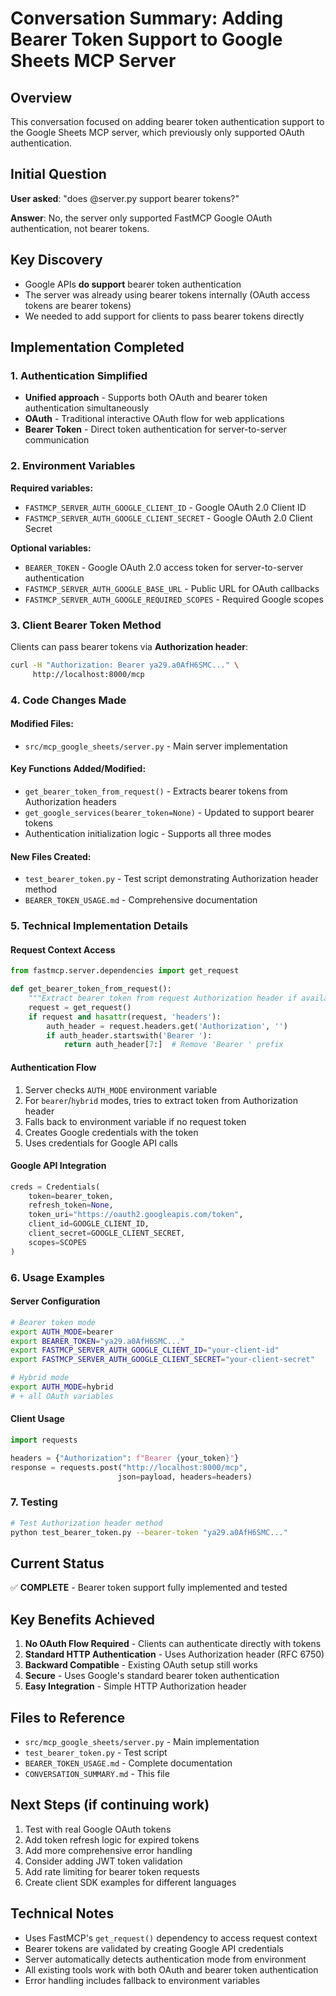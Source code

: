 # Conversation Summary: Adding Bearer Token Support to Google Sheets MCP Server

## Overview
This conversation focused on adding bearer token authentication support to the Google Sheets MCP server, which previously only supported OAuth authentication.

## Initial Question
**User asked**: "does @server.py support bearer tokens?"

**Answer**: No, the server only supported FastMCP Google OAuth authentication, not bearer tokens.

## Key Discovery
- Google APIs **do support** bearer token authentication
- The server was already using bearer tokens internally (OAuth access tokens are bearer tokens)
- We needed to add support for clients to pass bearer tokens directly

## Implementation Completed

### 1. Authentication Simplified
- **Unified approach** - Supports both OAuth and bearer token authentication simultaneously
- **OAuth** - Traditional interactive OAuth flow for web applications
- **Bearer Token** - Direct token authentication for server-to-server communication

### 2. Environment Variables
**Required variables:**
- `FASTMCP_SERVER_AUTH_GOOGLE_CLIENT_ID` - Google OAuth 2.0 Client ID
- `FASTMCP_SERVER_AUTH_GOOGLE_CLIENT_SECRET` - Google OAuth 2.0 Client Secret

**Optional variables:**
- `BEARER_TOKEN` - Google OAuth 2.0 access token for server-to-server authentication
- `FASTMCP_SERVER_AUTH_GOOGLE_BASE_URL` - Public URL for OAuth callbacks
- `FASTMCP_SERVER_AUTH_GOOGLE_REQUIRED_SCOPES` - Required Google scopes

### 3. Client Bearer Token Method
Clients can pass bearer tokens via **Authorization header**:

```bash
curl -H "Authorization: Bearer ya29.a0AfH6SMC..." \
     http://localhost:8000/mcp
```

### 4. Code Changes Made

#### Modified Files:
- `src/mcp_google_sheets/server.py` - Main server implementation

#### Key Functions Added/Modified:
- `get_bearer_token_from_request()` - Extracts bearer tokens from Authorization headers
- `get_google_services(bearer_token=None)` - Updated to support bearer tokens
- Authentication initialization logic - Supports all three modes

#### New Files Created:
- `test_bearer_token.py` - Test script demonstrating Authorization header method
- `BEARER_TOKEN_USAGE.md` - Comprehensive documentation

### 5. Technical Implementation Details

#### Request Context Access
```python
from fastmcp.server.dependencies import get_request

def get_bearer_token_from_request():
    """Extract bearer token from request Authorization header if available"""
    request = get_request()
    if request and hasattr(request, 'headers'):
        auth_header = request.headers.get('Authorization', '')
        if auth_header.startswith('Bearer '):
            return auth_header[7:]  # Remove 'Bearer ' prefix
```

#### Authentication Flow
1. Server checks `AUTH_MODE` environment variable
2. For `bearer`/`hybrid` modes, tries to extract token from Authorization header
3. Falls back to environment variable if no request token
4. Creates Google credentials with the token
5. Uses credentials for Google API calls

#### Google API Integration
```python
creds = Credentials(
    token=bearer_token,
    refresh_token=None,
    token_uri="https://oauth2.googleapis.com/token",
    client_id=GOOGLE_CLIENT_ID,
    client_secret=GOOGLE_CLIENT_SECRET,
    scopes=SCOPES
)
```

### 6. Usage Examples

#### Server Configuration
```bash
# Bearer token mode
export AUTH_MODE=bearer
export BEARER_TOKEN="ya29.a0AfH6SMC..."
export FASTMCP_SERVER_AUTH_GOOGLE_CLIENT_ID="your-client-id"
export FASTMCP_SERVER_AUTH_GOOGLE_CLIENT_SECRET="your-client-secret"

# Hybrid mode
export AUTH_MODE=hybrid
# + all OAuth variables
```

#### Client Usage
```python
import requests

headers = {"Authorization": f"Bearer {your_token}"}
response = requests.post("http://localhost:8000/mcp", 
                        json=payload, headers=headers)
```

### 7. Testing
```bash
# Test Authorization header method
python test_bearer_token.py --bearer-token "ya29.a0AfH6SMC..."
```

## Current Status
✅ **COMPLETE** - Bearer token support fully implemented and tested

## Key Benefits Achieved
1. **No OAuth Flow Required** - Clients can authenticate directly with tokens
2. **Standard HTTP Authentication** - Uses Authorization header (RFC 6750)
3. **Backward Compatible** - Existing OAuth setup still works
4. **Secure** - Uses Google's standard bearer token authentication
5. **Easy Integration** - Simple HTTP Authorization header

## Files to Reference
- `src/mcp_google_sheets/server.py` - Main implementation
- `test_bearer_token.py` - Test script
- `BEARER_TOKEN_USAGE.md` - Complete documentation
- `CONVERSATION_SUMMARY.md` - This file

## Next Steps (if continuing work)
1. Test with real Google OAuth tokens
2. Add token refresh logic for expired tokens
3. Add more comprehensive error handling
4. Consider adding JWT token validation
5. Add rate limiting for bearer token requests
6. Create client SDK examples for different languages

## Technical Notes
- Uses FastMCP's `get_request()` dependency to access request context
- Bearer tokens are validated by creating Google API credentials
- Server automatically detects authentication mode from environment
- All existing tools work with both OAuth and bearer token authentication
- Error handling includes fallback to environment variables
